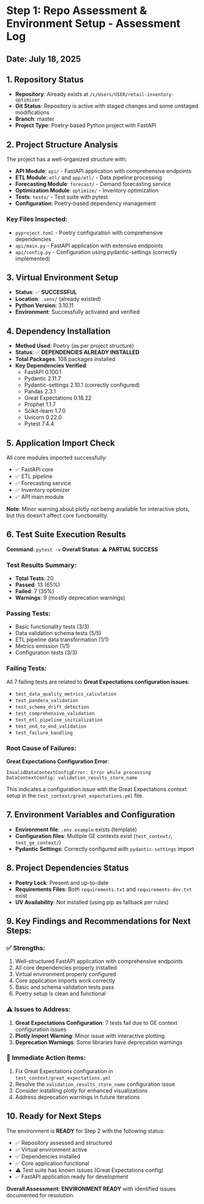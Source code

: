 # Step 1: Repo Assessment & Environment Setup - Assessment Log

## Date: July 18, 2025

## 1. Repository Status
- **Repository**: Already exists at `/c/Users/USER/retail-inventory-optimizer`
- **Git Status**: Repository is active with staged changes and some unstaged modifications
- **Branch**: master
- **Project Type**: Poetry-based Python project with FastAPI

## 2. Project Structure Analysis
The project has a well-organized structure with:
- **API Module**: `api/` - FastAPI application with comprehensive endpoints
- **ETL Module**: `etl/` and `app/etl/` - Data pipeline processing
- **Forecasting Module**: `forecast/` - Demand forecasting service
- **Optimization Module**: `optimize/` - Inventory optimization
- **Tests**: `tests/` - Test suite with pytest
- **Configuration**: Poetry-based dependency management

### Key Files Inspected:
- `pyproject.toml` - Poetry configuration with comprehensive dependencies
- `api/main.py` - FastAPI application with extensive endpoints
- `api/config.py` - Configuration using pydantic-settings (correctly implemented)

## 3. Virtual Environment Setup
- **Status**: ✅ **SUCCESSFUL**
- **Location**: `.venv/` (already existed)
- **Python Version**: 3.10.11
- **Environment**: Successfully activated and verified

## 4. Dependency Installation
- **Method Used**: Poetry (as per project structure)
- **Status**: ✅ **DEPENDENCIES ALREADY INSTALLED**
- **Total Packages**: 108 packages installed
- **Key Dependencies Verified**:
  - FastAPI 0.100.1
  - Pydantic 2.11.7
  - Pydantic-settings 2.10.1 (correctly configured)
  - Pandas 2.3.1
  - Great Expectations 0.18.22
  - Prophet 1.1.7
  - Scikit-learn 1.7.0
  - Uvicorn 0.22.0
  - Pytest 7.4.4

## 5. Application Import Check
All core modules imported successfully:
- ✅ FastAPI core
- ✅ ETL pipeline
- ✅ Forecasting service  
- ✅ Inventory optimizer
- ✅ API main module

**Note**: Minor warning about plotly not being available for interactive plots, but this doesn't affect core functionality.

## 6. Test Suite Execution Results
**Command**: `pytest -v`
**Overall Status**: ⚠️ **PARTIAL SUCCESS**

### Test Results Summary:
- **Total Tests**: 20
- **Passed**: 13 (65%)
- **Failed**: 7 (35%)
- **Warnings**: 9 (mostly deprecation warnings)

### Passing Tests:
- Basic functionality tests (3/3)
- Data validation schema tests (5/5)
- ETL pipeline data transformation (1/1)
- Metrics emission (1/1)
- Configuration tests (3/3)

### Failing Tests:
All 7 failing tests are related to **Great Expectations configuration issues**:
- `test_data_quality_metrics_calculation`
- `test_pandera_validation`
- `test_schema_drift_detection`
- `test_comprehensive_validation`
- `test_etl_pipeline_initialization`
- `test_end_to_end_validation`
- `test_failure_handling`

### Root Cause of Failures:
**Great Expectations Configuration Error**: 
```
InvalidDataContextConfigError: Error while processing DataContextConfig: validation_results_store_name
```

This indicates a configuration issue with the Great Expectations context setup in the `test_context/great_expectations.yml` file.

## 7. Environment Variables and Configuration
- **Environment file**: `.env.example` exists (template)
- **Configuration files**: Multiple GE contexts exist (`test_context/`, `test_ge_context/`)
- **Pydantic Settings**: Correctly configured with `pydantic-settings` import

## 8. Project Dependencies Status
- **Poetry Lock**: Present and up-to-date
- **Requirements Files**: Both `requirements.txt` and `requirements-dev.txt` exist
- **UV Availability**: Not installed (using pip as fallback per rules)

## 9. Key Findings and Recommendations for Next Steps:

### ✅ Strengths:
1. Well-structured FastAPI application with comprehensive endpoints
2. All core dependencies properly installed
3. Virtual environment properly configured
4. Core application imports work correctly
5. Basic and schema validation tests pass
6. Poetry setup is clean and functional

### ⚠️ Issues to Address:
1. **Great Expectations Configuration**: 7 tests fail due to GE context configuration issues
2. **Plotly Import Warning**: Minor issue with interactive plotting
3. **Deprecation Warnings**: Some libraries have deprecation warnings

### 🔧 Immediate Action Items:
1. Fix Great Expectations configuration in `test_context/great_expectations.yml`
2. Resolve the `validation_results_store_name` configuration issue
3. Consider installing plotly for enhanced visualizations
4. Address deprecation warnings in future iterations

## 10. Ready for Next Steps
The environment is **READY** for Step 2 with the following status:
- ✅ Repository assessed and structured
- ✅ Virtual environment active
- ✅ Dependencies installed
- ✅ Core application functional
- ⚠️ Test suite has known issues (Great Expectations config)
- ✅ FastAPI application ready for development

**Overall Assessment**: **ENVIRONMENT READY** with identified issues documented for resolution.
